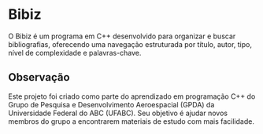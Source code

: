 # Bibiz

O Bibiz é um programa em C++ desenvolvido para organizar e buscar bibliografias, oferecendo uma navegação estruturada por título, autor, tipo, nível de complexidade e palavras-chave.

## Observação

Este projeto foi criado como parte do aprendizado em programação C++ do Grupo de Pesquisa e Desenvolvimento Aeroespacial (GPDA) da Universidade Federal do ABC (UFABC). Seu objetivo é ajudar novos membros do grupo a encontrarem materiais de estudo com mais facilidade.
